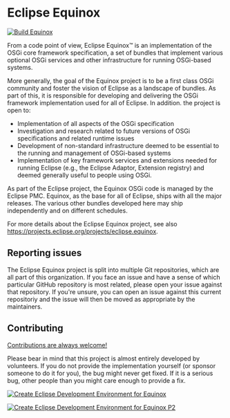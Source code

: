 # Eclipse Equinox
[![Build Equinox](https://github.com/eclipse-equinox/equinox/actions/workflows/build.yml/badge.svg)](https://github.com/eclipse-equinox/equinox/actions/workflows/build.yml)

From a code point of view, Eclipse Equinox™ is an implementation of the OSGi core framework specification, a set of bundles that implement various optional OSGi services and other infrastructure for running OSGi-based systems.

More generally, the goal of the Equinox project is to be a first class OSGi community and foster the vision of Eclipse as a landscape of bundles. As part of this, it is responsible for developing and delivering the OSGi framework implementation used for all of Eclipse. In addition. the project is open to:

- Implementation of all aspects of the OSGi specification
- Investigation and research related to future versions of OSGi specifications and related runtime issues
- Development of non-standard infrastructure deemed to be essential to the running and management of OSGi-based systems
- Implementation of key framework services and extensions needed for running Eclipse (e.g., the Eclipse Adaptor, Extension registry) and deemed generally useful to people using OSGi.

As part of the Eclipse project, the Equinox OSGi code is managed by the Eclipse PMC.  Equinox, as the base for all of Eclipse, ships with all the major releases. The various other bundles developed here may ship independently and on different schedules.

For more details about the Eclipse Equinox project, see also <https://projects.eclipse.org/projects/eclipse.equinox>.

## Reporting issues

The Eclipse Equinox project is split into multiple Git repositories, which are all part of this organization. If you face an issue and have a sense of which particular GitHub repository is most related, please open your issue against that repository. If you're unsure, you can open an issue against this current repositoriy and the issue will then be moved as appropriate by the maintainers.

## Contributing

[Contributions are always welcome!](https://github.com/eclipse-equinox/.github/blob/main/CONTRIBUTING.md)

Please bear in mind that this project is almost entirely developed by volunteers. If you do not provide the implementation yourself (or sponsor someone to do it for you), the bug might never get fixed. If it is a serious bug, other people than you might care enough to provide a fix.

[![Create Eclipse Development Environment for Equinox](https://download.eclipse.org/oomph/www/setups/svg/Equinox.svg)](
https://www.eclipse.org/setups/installer/?url=https://raw.githubusercontent.com/eclipse-equinox/equinox/master/releng/org.eclipse.equinox.releng/EquinoxConfiguration.setup&show=true
"Click to open Eclipse-Installer Auto Launch or drag into your running installer")

[![Create Eclipse Development Environment for Equinox P2](https://download.eclipse.org/oomph/www/setups/svg/P2.svg)](
https://www.eclipse.org/setups/installer/?url=https://raw.githubusercontent.com/eclipse-equinox/p2/master/releng/org.eclipse.equinox.p2.setup/EquinoxP2Configuration.setup&show=true
"Click to open Eclipse-Installer Auto Launch or drag into your running installer")
